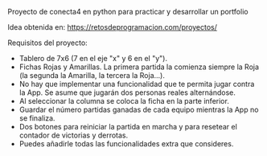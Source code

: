 Proyecto de conecta4 en python para practicar y desarrollar un portfolio 

Idea obtenida en: https://retosdeprogramacion.com/proyectos/

Requisitos del proyecto:
- Tablero de 7x6 (7 en el eje "x" y 6 en el "y").
- Fichas Rojas y Amarillas. La primera partida la comienza siempre la Roja
   (la segunda la Amarilla, la tercera la Roja...).
- No hay que implementar una funcionalidad que te permita jugar contra la App.
  Se asume que jugarán dos personas reales alternándose.
- Al seleccionar la columna se coloca la ficha en la parte inferior.
- Guardar el número partidas ganadas de cada equipo mientras la App no se finaliza.
- Dos botones para reiniciar la partida en marcha y para resetear el
  contador de victorias y derrotas.
- Puedes añadirle todas las funcionalidades extra que consideres.

